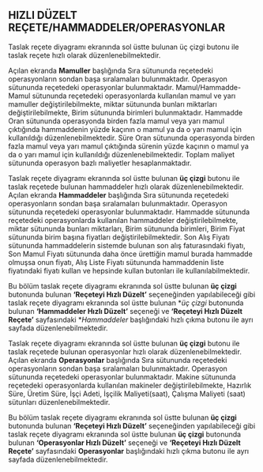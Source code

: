 ## HIZLI DÜZELT REÇETE/HAMMADDELER/OPERASYONLAR

Taslak reçete diyagramı ekranında sol üstte bulunan üç çizgi butonu ile taslak reçete hızlı olarak düzenlenebilmektedir.

Açılan ekranda **Mamuller** başlığında Sıra sütununda reçetedeki operasyonların sondan başa sıralamaları bulunmaktadır. Operasyon sütununda reçetedeki operasyonlar bulunmaktadır. Mamul/Hammadde-Mamul sütununda reçetedeki operasyonlarda kullanılan mamul ve yarı mamuller değiştirilebilmekte, miktar sütununda bunları miktarları değiştirilebilmekte, Birim sütununda birimleri bulunmaktadır. Hammadde Oran sütununda operasyonda birden fazla mamul veya yarı mamul çıktığında hammaddenin yüzde kaçının o mamul ya da o yarı mamul için kullanıldığı düzenlenebilmektedir. Süre Oran sütununda operasyonda birden fazla mamul veya yarı mamul çıktığında sürenin yüzde kaçının o mamul ya da o yarı mamul için kullanıldığı düzenlenebilmektedir. Toplam maliyet sütununda operasyon bazlı maliyetler hesaplanmaktadır. 

Taslak reçete diyagramı ekranında sol üstte bulunan **üç çizgi** butonu ile taslak reçetede bulunan hammaddeler hızlı olarak düzenlenebilmektedir. Açılan ekranda **Hammaddeler** başlığında Sıra sütununda reçetedeki operasyonların sondan başa sıralamaları bulunmaktadır. Operasyon sütununda reçetedeki operasyonlar bulunmaktadır. Hammadde sütununda reçetedeki operasyonlarda kullanılan hammaddeler değiştirilebilmekte, miktar sütununda bunları miktarları, Birim sütununda birimleri, Birim Fiyat sütununda birim başına fiyatları değiştirilebilmektedir.  Son Alış Fiyatı sütununda hammaddelerin sistemde bulunan son alış faturasındaki fiyatı, Son Mamul Fiyatı sütununda daha önce ürettiğin mamul burada hammadde olmuşsa onun fiyatı, Alış Liste Fiyatı sütununda hammaddenin liste fiyatındaki fiyatı kullan ve hepsinde kullan butonları ile kullanılabilmektedir. 

Bu bölüm taslak reçete diyagramı ekranında sol üstte bulunan **üç çizgi** butonunda bulunan **‘Reçeteyi Hızlı Düzelt’** seçeneğinden yapılabileceği gibi taslak reçete diyagramı ekranında sol üstte bulunan **üç çizgi* butonunda bulunan **‘Hammaddeler Hızlı Düzelt’** seçeneği ve **‘Reçeteyi Hızlı Düzelt Reçete’** sayfasındaki **Hammaddeler* başlığındaki hızlı çıkma butonu ile ayrı sayfada düzenlenebilmektedir.

Taslak reçete diyagramı ekranında sol üstte bulunan **üç çizgi** butonu ile taslak reçetede bulunan operasyonlar hızlı olarak düzenlenebilmektedir. Açılan ekranda **Operasyonlar** başlığında Sıra sütununda reçetedeki operasyonların sondan başa sıralamaları bulunmaktadır. Operasyon sütununda reçetedeki operasyonlar bulunmaktadır. Makine sütununda reçetedeki operasyonlarda kullanılan makineler değiştirilebilmekte, Hazırlık Süre, Üretim Süre, İşçi Adeti, İşçilik Maliyeti(saat), Çalışma Maliyeti (saat) sütunları düzenlenebilmektedir. 

Bu bölüm taslak reçete diyagramı ekranında sol üstte bulunan **üç çizgi** butonunda bulunan **‘Reçeteyi Hızlı Düzelt’** seçeneğinden yapılabileceği gibi taslak reçete diyagramı ekranında sol üstte bulunan **üç çizgi** butonunda bulunan **‘Operasyonlar Hızlı Düzelt’** seçeneği ve **‘Reçeteyi Hızlı Düzelt Reçete’** sayfasındaki **Operasyonlar** başlığındaki hızlı çıkma butonu ile ayrı sayfada düzenlenebilmektedir.
